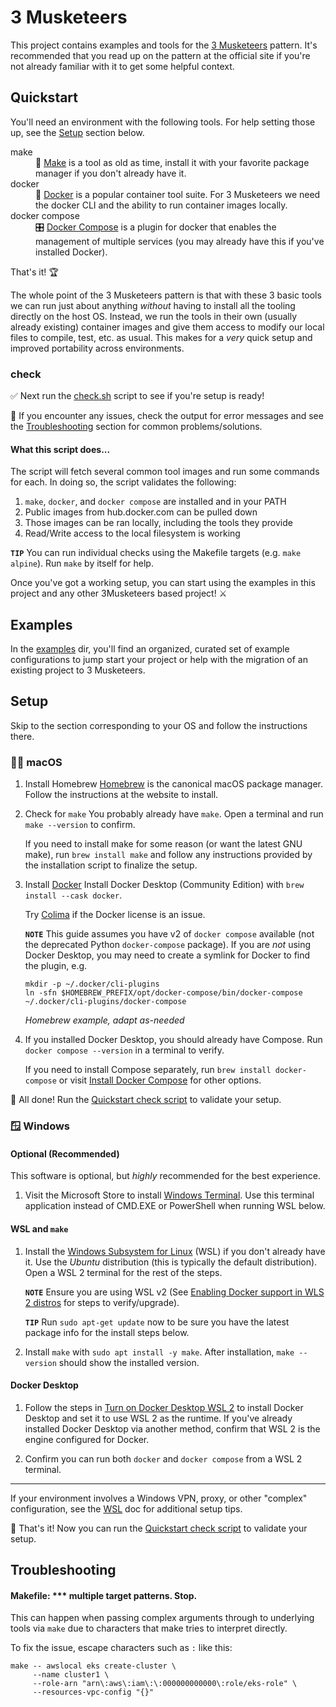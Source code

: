 # 3 Musketeers
This project contains examples and tools for the [3 Musketeers](https://3musketeersdev.netlify.app/) pattern.  It's recommended that you read up on the pattern at the official site if you're not already familiar with it to get some helpful context.

## Quickstart
You'll need an environment with the following tools.  For help setting those up, see the [Setup](#setup) section below.
<dl>
<dt>make</dt>
<dd>🧙 <a href="https://www.gnu.org/software/make/" target="_blank">Make</a> is a tool as old as time, install it with your favorite package manager if you don't already have it.</dd>
<dt>docker</dt>
<dd>🐳 <a href="https://www.docker.com/" target="_blank">Docker</a> is a popular container tool suite.  For 3 Musketeers we need the docker CLI and the ability to run container images locally.</dd>
<dt>docker compose</dt>
<dd>🎛️ <a href="https://docs.docker.com/compose/" target="_blank">Docker Compose</a> is a plugin for docker that enables the management of multiple services (you may already have this if you've installed Docker).</dd>
</dl>

That's it! 🏆

The whole point of the 3 Musketeers pattern is that with these 3 basic tools we can run just about anything _without_ having to install all the tooling directly on the host OS.  Instead, we run the tools in their own (usually already existing) container images and give them access to modify our local files to compile, test, etc. as usual.  This makes for a _very_ quick setup and improved portability across environments.

### check
✅ Next run the [check.sh](check.sh) script to see if you're setup is ready!

🛟 If you encounter any issues, check the output for error messages and see the [Troubleshooting](#troubleshooting) section for common problems/solutions.

#### What this script does...

The script will fetch several common tool images and run some commands for each.  In doing so, the script validates the following:
1. `make`, `docker`, and `docker compose` are installed and in your PATH
2. Public images from hub.docker.com can be pulled down
3. Those images can be ran locally, including the tools they provide
4. Read/Write access to the local filesystem is working

**`TIP`** You can run individual checks using the Makefile targets (e.g. `make alpine`).  Run `make` by itself for help.

Once you've got a working setup, you can start using the examples in this project and any other 3Musketeers based project! ⚔️

## Examples
In the [examples](examples) dir, you'll find an organized, curated set of example configurations to jump start your project or help with the migration of an existing project to 3 Musketeers.


## Setup

Skip to the section corresponding to your OS and follow the instructions there.

### 🧑‍💻 macOS

1. Install Homebrew
    [Homebrew](https://brew.sh/) is the canonical macOS package manager.  Follow the instructions at the website to install.
 
2. Check for `make`
    You probably already have `make`.  Open a terminal and run `make --version` to confirm.
 
    If you need to install make for some reason (or want the latest GNU make), run `brew install make` and follow any instructions provided by the installation script to finalize the setup.

3. Install [Docker](https://www.docker.com/)
    Install Docker Desktop (Community Edition) with `brew install --cask docker`.

    Try [Colima](https://github.com/abiosoft/colima#installation) if the Docker license is an issue.

   **`NOTE`** This guide assumes you have v2 of `docker compose` available (not the deprecated Python `docker-compose` package). If you are _not_ using Docker Desktop, you may need to create a symlink for Docker to find the plugin, e.g.
    ```
    mkdir -p ~/.docker/cli-plugins
    ln -sfn $HOMEBREW_PREFIX/opt/docker-compose/bin/docker-compose ~/.docker/cli-plugins/docker-compose
    ```
   _Homebrew example, adapt as-needed_

4. If you installed Docker Desktop, you should already have Compose.  Run `docker compose --version` in a terminal to verify.

    If you need to install Compose separately, run `brew install docker-compose` or visit [Install Docker Compose](https://docs.docker.com/compose/install/) for other options.

🏁 All done!  Run the [Quickstart check script](#check) to validate your setup.

### 🪟 Windows

#### Optional (Recommended)
This software is optional, but _highly_ recommended for the best experience.

1. Visit the Microsoft Store to install [Windows Terminal](https://apps.microsoft.com/store/detail/windows-terminal/9N0DX20HK701).  Use this terminal application instead of CMD.EXE or PowerShell when running WSL below.

#### WSL and `make`

1. Install the [Windows Subsystem for Linux](https://learn.microsoft.com/en-us/windows/wsl/install) (WSL) if you don't already have it.  Use the _Ubuntu_ distribution (this is typically the default distribution).  Open a WSL 2 terminal for the rest of the steps.

    **`NOTE`** Ensure you are using WSL v2  (See [Enabling Docker support in WLS 2 distros](https://docs.docker.com/desktop/wsl/#enabling-docker-support-in-wsl-2-distros) for steps to verify/upgrade).
 
    **`TIP`** Run `sudo apt-get update` now to be sure you have the latest package info for the install steps below.

2. Install `make` with `sudo apt install -y make`.  After installation, `make --version` should show the installed version.

#### Docker Desktop

1. Follow the steps in [Turn on Docker Desktop WSL 2](https://docs.docker.com/desktop/wsl/#turn-on-docker-desktop-wsl-2) to install Docker Desktop and set it to use WSL 2 as the runtime.  If you've already installed Docker Desktop via another method, confirm that WSL 2 is the engine configured for Docker.

2. Confirm you can run both `docker` and `docker compose` from a WSL 2 terminal.

---

If your environment involves a Windows VPN, proxy, or other "complex" configuration, see the [WSL](docs/WSL.md) doc for additional setup tips.

🏁 That's it!  Now you can run the [Quickstart check script](#check) to validate your setup.


## Troubleshooting

#### Makefile: *** multiple target patterns. Stop.
This can happen when passing complex arguments through to underlying tools via `make` due to characters that make tries to interpret directly.

To fix the issue, escape characters such as `:` like this:
```shell
make -- awslocal eks create-cluster \
     --name cluster1 \
     --role-arn "arn\:aws\:iam\:\:000000000000\:role/eks-role" \
     --resources-vpc-config "{}"
```
